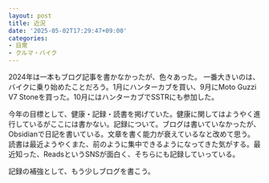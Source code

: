 ```yaml
---
layout: post
title: 近況
date: '2025-05-02T17:29:47+09:00'
categories:
- 日常
- クルマ・バイク
---
```


2024年は一本もブログ記事を書かなかったが、色々あった。
一番大きいのは、バイクに乗り始めたことだろう。1月にハンターカブを買い、9月にMoto Guzzi V7 Stoneを買った。10月にはハンターカブでSSTRにも参加した。

今年の目標として、健康・記録・読書を掲げていた。健康に関してはようやく進行しているがここには書かない。記録について。ブログは書いていなかったが、Obsidianで日記を書いている。文章を書く能力が衰えているなと改めて思う。読書は最近ようやくまた、前のように集中できるようになってきた気がする。最近知った、ReadsというSNSが面白く、そちらにも記録していっている。

記録の補強として、もう少しブログを書こう。
